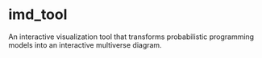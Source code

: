 # imd_tool
An interactive visualization tool that transforms probabilistic programming models into an interactive multiverse diagram.
